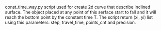 const_time_way.py script used for create 2d curve that describe inclined surface. The object placed at any point of this serface start to fall and it will reach the bottom point by the constant time T. 
The script return (xi, yi) list using this parameters: step, travel_time, points_cnt and precision.
